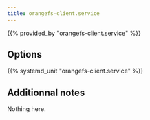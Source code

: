 ```yaml
---
title: orangefs-client.service
---
```


{{% provided_by "orangefs-client.service" %}}

## Options

{{% systemd_unit "orangefs-client.service" %}}

## Additionnal notes

Nothing here.